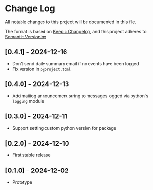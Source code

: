 # Change Log

All notable changes to this project will be documented in this file.

The format is based on [Keep a Changelog](https://keepachangelog.com/en/1.0.0/),
and this project adheres to [Semantic Versioning](https://semver.org/spec/v2.0.0.html).

## [0.4.1] - 2024-12-16

- Don't send daily summary email if no events have been logged
- Fix version in `pyproject.toml`

## [0.4.0] - 2024-12-13

- Add maillog announcement string to messages logged via python's `logging` module

## [0.3.0] - 2024-12-11

- Support setting custom python version for package

## [0.2.0] - 2024-12-10

- First stable release

## [0.1.0] - 2024-12-02

- Prototype
